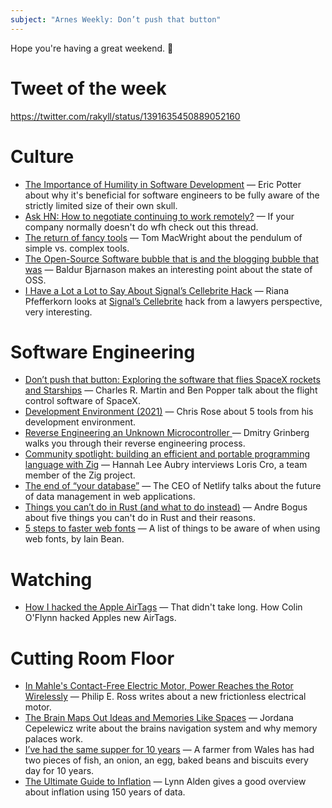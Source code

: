 ```yaml
---
subject: "Arnes Weekly: Don’t push that button"
---
```


Hope you're having a great weekend. 🙌

# Tweet of the week
https://twitter.com/rakyll/status/1391635450889052160

# Culture
* [The Importance of Humility in Software Development](https://humbletoolsmith.com/2020/08/10/the-importance-of-humility-in-software-development/) —  Eric Potter about why it's beneficial for software engineers to be fully aware of the strictly limited size of their own skull.
* [Ask HN: How to negotiate continuing to work remotely?](https://news.ycombinator.com/item?id=27123553) — If your company normally doesn't do wfh check out this thread.
* [The return of fancy tools](https://macwright.com/2021/03/16/return-of-fancy-tools.html) — Tom MacWright about the pendulum of simple vs. complex tools.
* [The Open-Source Software bubble that is and the blogging bubble that was](https://www.baldurbjarnason.com/2021/the-oss-bubble-and-the-blogging-bubble/) — Baldur Bjarnason makes an interesting point about the state of OSS.
* [I Have a Lot a Lot to Say About Signal’s Cellebrite Hack](https://cyberlaw.stanford.edu/blog/2021/05/i-have-lot-say-about-signal’s-cellebrite-hack) — Riana Pfefferkorn looks at [Signal’s Cellebrite](https://signal.org/blog/cellebrite-vulnerabilities) hack from a lawyers perspective, very interesting.

# Software Engineering
* [Don’t push that button: Exploring the software that flies SpaceX rockets and Starships](https://stackoverflow.blog/2021/05/10/dont-push-that-button-exploring-the-software-that-flies-spacex-starships) — Charles R. Martin and Ben Popper talk about the flight control software of SpaceX. 
* [Development Environment (2021)](https://ideas.offby1.net/posts/development-environment-2021.html) — Chris Rose about 5 tools from his development environment.
* [Reverse Engineering an Unknown Microcontroller
](https://dmitry.gr/?r=05.Projects&proj=30.%20Reverse%20Engineering%20an%20Unknown%20Microcontroller) — Dmitry Grinberg walks you through their reverse engineering process.
* [Community spotlight: building an efficient and portable programming language with Zig](https://www.fastly.com/blog/building-an-efficient-and-portable-programming-language-with-zig) — Hannah Lee Aubry interviews Loris Cro, a team member of the Zig project.
* [The end of “your database”](https://sdtimes.com/data/the-end-of-your-database) — The CEO of Netlify talks about the future of data management in web applications.
* [Things you can’t do in Rust (and what to do instead)](https://blog.logrocket.com/what-you-cant-do-in-rust-and-what-to-do-instead) — Andre Bogus about five things you can't do in Rust and their reasons.
* [5 steps to faster web fonts](https://iainbean.com/posts/2021/5-steps-to-faster-web-fonts/) — A list of things to be aware of when using web fonts, by Iain Bean.

# Watching
* [How I hacked the Apple AirTags](https://youtu.be/_E0PWQvW-14) — That didn't take long. How Colin O'Flynn hacked Apples new AirTags.

# Cutting Room Floor
* [In Mahle's Contact-Free Electric Motor, Power Reaches the Rotor Wirelessly](https://spectrum.ieee.org/cars-that-think/transportation/advanced-cars/mahles-electric-motor-says-look-ma-no-contacts) — Philip E. Ross writes about a new frictionless electrical motor.
* [The Brain Maps Out Ideas and Memories Like Spaces](https://www.quantamagazine.org/the-brain-maps-out-ideas-and-memories-like-spaces-20190114/) — Jordana Cepelewicz write about the brains navigation system and why memory palaces work.
* [I’ve had the same supper for 10 years](https://www.theguardian.com/lifeandstyle/2021/apr/16/experience-ive-had-the-same-supper-for-10-years) — A farmer from Wales has had two pieces of fish, an onion, an egg, baked beans and biscuits every day for 10 years.
* [The Ultimate Guide to Inflation](https://www.lynalden.com/inflation/) — Lynn Alden gives a good overview about inflation using 150 years of data.
